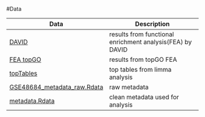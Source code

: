 #Data

Data|Description|
----|------------|
[DAVID](https://github.com/STAT540-UBC/yy_team01_colorectal-cancer_STAT540_2015/tree/master/data/DAVID)| results from functional enrichment analysis(FEA) by DAVID|
[FEA	topGO](https://github.com/STAT540-UBC/yy_team01_colorectal-cancer_STAT540_2015/tree/master/data/FEA) | results from topGO FEA|
[topTables](https://github.com/STAT540-UBC/yy_team01_colorectal-cancer_STAT540_2015/tree/master/data/topTables)| top tables from limma analysis|
[GSE48684_metadata_raw.Rdata](https://github.com/STAT540-UBC/yy_team01_colorectal-cancer_STAT540_2015/blob/master/data/GSE48684_metadata_raw.Rdata) | raw metadata|
[metadata.Rdata](https://github.com/STAT540-UBC/yy_team01_colorectal-cancer_STAT540_2015/blob/master/data/metadata.Rdata) | clean metadata used for analysis|